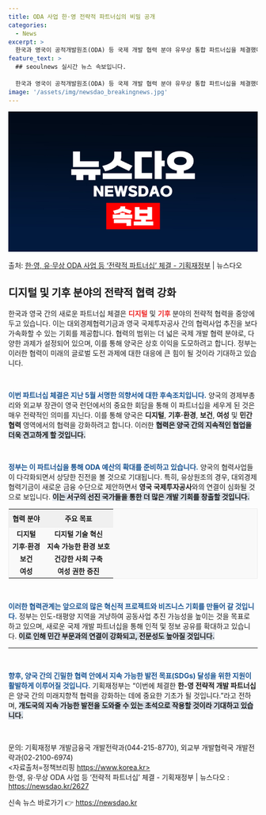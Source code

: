 ```yaml
---
title: ODA 사업 한·영 전략적 파트너십의 비밀 공개
categories:
  - News
excerpt: >
  한국과 영국이 공적개발원조(ODA) 등 국제 개발 협력 분야 유무상 통합 파트너십을 체결했다. 기획재정부는 …
feature_text: >
  ## seoulnews 실시간 뉴스 속보입니다.

  한국과 영국이 공적개발원조(ODA) 등 국제 개발 협력 분야 유무상 통합 파트너십을 체결했다. 기획재정부는 …
image: '/assets/img/newsdao_breakingnews.jpg'
---
```


![뉴스다오 속보](/assets/img/newsdao_breakingnews.jpg)

<p>출처: <a href="https://newsdao.kr/2627" rel="dofollow">한·영, 유·무상 ODA 사업 등 ‘전략적 파트너십’ 체결 - 기획재정부</a> | 뉴스다오</p>

<h2 data-ke-size="size26">디지털 및 기후 분야의 전략적 협력 강화</h2>

<p data-ke-size="size16">한국과 영국 간의 새로운 파트너십 체결은 <b><span style="color: #ee2323;">디지털</span></b> 및 <b><span style="color: #ee2323;">기후</span></b> 분야의 전략적 협력을 중앙에 두고 있습니다. 이는 대외경제협력기금과 영국 국제투자공사 간의 협력사업 추진을 보다 가속화할 수 있는 기회를 제공합니다. 협력의 범위는 더 넓은 국제 개발 협력 분야로, 다양한 과제가 설정되어 있으며, 이를 통해 양국은 상호 이익을 도모하려고 합니다. 정부는 이러한 협력이 미래의 글로벌 도전 과제에 대한 대응에 큰 힘이 될 것이라 기대하고 있습니다.</p>

<p data-ke-size="size16">&nbsp;</p>

<b><span style="color: #1a5490;">이번 파트너십 체결은 지난 5월 서명한 의향서에 대한 후속조치입니다.</span></b> 양국의 경제부총리와 외교부 장관이 영국 런던에서의 중요한 회담을 통해 이 파트너십을 세우게 된 것은 매우 전략적인 의미를 지닌다. 이를 통해 양국은 <b>디지털</b>, <b>기후·환경</b>, <b>보건</b>, <b>여성</b> 및 <b>민간 협력</b> 영역에서의 협력을 강화하려고 합니다. 이러한 <b><span style="background-color: #21538527;">협력은 양국 간의 지속적인 협업을 더욱 견고하게 할 것입니다.</span></b>

<p data-ke-size="size16">&nbsp;</p>

<b><span style="color: #1a5490;">정부는 이 파트너십을 통해 ODA 예산의 확대를 준비하고 있습니다.</span></b> 양국의 협력사업들이 다각화되면서 상당한 진전을 볼 것으로 기대됩니다. 특히, 유상원조의 경우, 대외경제협력기금이 새로운 금융 수단으로 제안하면서 <b>영국 국제투자공사</b>와의 연결이 심화될 것으로 보입니다. <b><span style="background-color: #21538527;">이는 서구의 선진 국가들을 통한 더 많은 개발 기회를 창출할 것입니다.</span></b>

<table style="width:100%; border: 1px solid #eee; border-spacing: 0; background-color: #f9f9f9;">
  <tr>
    <th style="text-align: center; background-color: #f0f0f0; height: 30px;"><b>협력 분야</b></th>
    <th style="text-align: center; background-color: #f0f0f0; height: 30px;"><b>주요 목표</b></th>
  </tr>
  <tr>
    <td style="text-align: center; height: 17px;"><b>디지털</b></td>
    <td style="text-align: center; height: 17px;"><b>디지털 기술 혁신</b></td>
  </tr>
  <tr>
    <td style="text-align: center; height: 17px;"><b>기후·환경</b></td>
    <td style="text-align: center; height: 17px;"><b>지속 가능한 환경 보호</b></td>
  </tr>
  <tr>
    <td style="text-align: center; height: 17px;"><b>보건</b></td>
    <td style="text-align: center; height: 17px;"><b>건강한 사회 구축</b></td>
  </tr>
  <tr>
    <td style="text-align: center; height: 17px;"><b>여성</b></td>
    <td style="text-align: center; height: 17px;"><b>여성 권한 증진</b></td>
  </tr>
</table>

<p data-ke-size="size16">&nbsp;</p>

<b><span style="color: #1a5490;">이러한 협력관계는 앞으로의 많은 혁신적 프로젝트와 비즈니스 기회를 만들어 갈 것입니다.</span></b> 정부는 인도-태평양 지역을 겨냥하여 공동사업 추진 가능성을 높이는 것을 목표로 하고 있으며, 새로운 국제 개발 파트너십을 통해 인적 및 정보 공유를 확대하고 있습니다. <b><span style="background-color: #21538527;">이로 인해 민간 부문과의 연결이 강화되고, 전문성도 높아질 것입니다.</span></b>

<hr>

<p data-ke-size="size16">&nbsp;</p>

<b><span style="color: #1a5490;">향후, 양국 간의 긴밀한 협력 안에서 지속 가능한 발전 목표(SDGs) 달성을 위한 지원이 활발하게 이루어질 것입니다.</span></b> 기획재정부는 “이번에 체결한 <b>한-영 전략적 개발 파트너십</b>은 양국 간의 미래지향적 협력을 강화하는 데에 중요한 기초가 될 것입니다.”라고 전하며, <b><span style="background-color: #21538527;">개도국의 지속 가능한 발전을 도와줄 수 있는 초석으로 작용할 것이라 기대하고 있습니다.</span></b>

<p data-ke-size="size16">&nbsp;</p>

문의: 기획재정부 개발금융국 개발전략과(044-215-8770), 외교부 개발협력국 개발전략과(02-2100-6974)  
<자료출처=정책브리핑 https://www.korea.kr>  
한·영, 유·무상 ODA 사업 등 ‘전략적 파트너십’ 체결 - 기획재정부 | 뉴스다오  : https://newsdao.kr/2627 

신속 뉴스 바로가기 👉 <a href="https://newsdao.kr" rel="dofollow">https://newsdao.kr</a>


